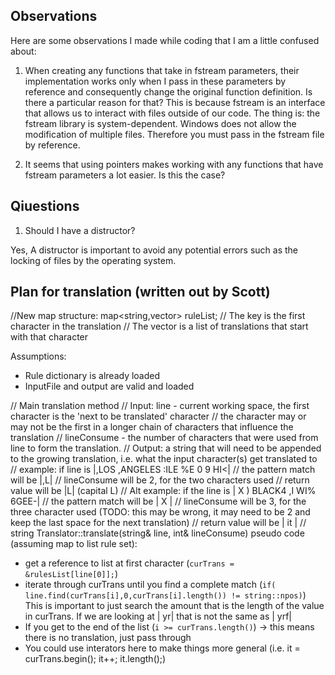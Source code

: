 ## Observations
Here are some observations I made while coding that I am a little confused about:
1. When creating any functions that take in fstream parameters, their implementation works only when I pass in these parameters by reference and consequently change the original function definition. Is there a particular reason for that?
This is because fstream is an interface that allows us to interact with files outside of our code. The thing is: the fstream library is system-dependent. Windows does not allow the modification of multiple files. Therefore you must pass in the fstream file by reference.

2. It seems that using pointers makes working with any functions that have fstream parameters a lot easier. Is this the case?

## Qiuestions
1. Should I have a distructor?

Yes, A distructor is important to avoid any potential errors such as the locking of files by the operating system.

## Plan for translation (written out by Scott)
//New map structure:
map<string,vector<string>> ruleList;
// The key is the first character in the translation
// The vector is a list of translations that start with that character

Assumptions:
* Rule dictionary is already loaded
* InputFile and output are valid and loaded


// Main translation method
// Input: line - current working space, the first character is the 'next to be translated' character
//               the character may or may not be the first in a longer chain of characters that influence the translation
//        lineConsume - the number of characters that were used from line to form the translation.
// Output: a string that will need to be appended to the growing translation, i.e. what the input character(s) get translated to
//        example: if line is |,LOS ,ANGELES :ILE %E 0 9 HI<|
//                 the pattern match will be |,L|
//                 lineConsume will be 2, for the two characters used
//                 return value will be |L| (capital L)
//        Alt example: if the line is | X ) BLACK4 ,I WI% 6GEE-|
//                 the pattern match will be | X |
//                 lineConsume will be 3, for the three character used (TODO: this may be wrong, it may need to be 2 and keep the last space for the next translation)
//                 return value will be | it |
// string Translator::translate(string& line, int& lineConsume)
pseudo code (assuming map to list rule set):
- get a reference to list at first character (`curTrans = &rulesList[line[0]];`)
- iterate through curTrans until you find a complete match (`if( line.find(curTrans[i],0,curTrans[i].length()) != string::npos)`) This is important to just search the amount that is the length of the value in curTrans. If we are looking at | yr| that is not the same as | yrf|
- If you get to the end of the list (`i >= curTrans.length()`) -> this means there is no translation, just pass through
- You could use interators here to make things more general (i.e. it = curTrans.begin(); it++; it.length();)



